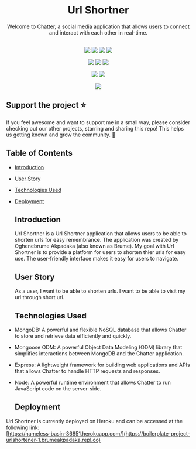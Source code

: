 <h1 align="center">Url Shortner</h1>
<div align="center">
Welcome to Chatter, a social media application that allows users to connect and interact with each other in real-time. 

</div> <br>

<p align="center">
 <img src="https://img.shields.io/badge/License-MIT-yellow.svg?style=for-the-badge&logo=mit&logoColor=white""/>
 <img src="https://img.shields.io/badge/NPM-%23000000.svg?style=for-the-badge&logo=npm&logoColor=white"/>
 <img src="https://img.shields.io/badge/node.js-6DA55F?style=for-the-badge&logo=node.js&logoColor=white"/>
 <img src="https://img.shields.io/badge/MongoDB-%234ea94b.svg?style=for-the-badge&logo=mongodb&logoColor=white"/>
</p>
<p align="center">
 <img src ="https://img.shields.io/badge/express.js-%23404d59.svg?style=for-the-badge&logo=express&logoColor=%2361DAFB"/>
 <img src ="https://img.shields.io/badge/Mongoose-Mongoose-red?style=for-the-badge&logo=mongoose&logoColor=%2361DAFB"/>
 <img src="https://img.shields.io/badge/Nodemon-Nodemon-green?style=for-the-badge&logo=nodemon&logoColor=%2361DAFB">
</p>
<p align="center">
 <img src ="https://img.shields.io/badge/API-REST%20API-orange?style=for-the-badge&logo=rest&logoColor=%2361DAFB"/>
 <img src="https://img.shields.io/badge/Insomnia-5849be?style=for-the-badge&logo=Insomnia&logoColor=white"/>
</p>

<p align="center">
 <img src="https://img.shields.io/badge/Postman-FF6C37?style=for-the-badge&logo=Postman&logoColor=white"/>
</p>

## Support the project ⭐
If you feel awesome and want to support me in a small way, please consider checking out our other projects, starring and sharing this repo! This helps us getting known and grow the community. 🙏

## Table of Contents
- [Introduction](#introduction)
- [User Story](#user-story)
- [Technologies Used](#technologies-used)
- [Deployment](#deployment)

  ## Introduction
  Url Shortner is a Url Shortner application that allows users to be able to shorten urls for easy remembrance. The application was created by Oghenebrume Akpadaka (also known as Brume).
  My goal with Url Shortner is to provide a platform for users to shorten thier urls for easy use. The user-friendly interface makes it easy for users to navigate.
  
  ## User Story

  As a user, I want to be able to shorten urls. 
  I want to be able to visit my url through short url.

  ## Technologies Used
- MongoDB: A powerful and flexible NoSQL database that allows Chatter to store and retrieve data efficiently and quickly.
- Mongoose ODM: A powerful Object Data Modeling (ODM) library that simplifies interactions between MongoDB and the Chatter application.
- Express: A lightweight framework for building web applications and APIs that allows Chatter to handle HTTP requests and responses.
- Node: A powerful runtime environment that allows Chatter to run JavaScript code on the server-side.

  ## Deployment
Url Shortner is currently deployed on Heroku and can be accessed at the following link: <br> [https://nameless-basin-36851.herokuapp.com/](https://boilerplate-project-urlshortener-1.brumeakpadaka.repl.co)
